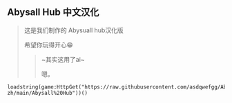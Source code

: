 ## Abysall Hub 中文汉化
> 这是我们制作的 Abysuall hub汉化版
> 
> 希望你玩得开心😁
>> ~其实这用了ai~
>> 
>> 嗯。
    
~~~luau
loadstring(game:HttpGet("https://raw.githubusercontent.com/asdqwefgg/AbysallHub-zh/main/Abysall%20Hub"))()
~~~

